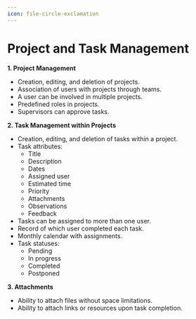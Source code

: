 ```yaml
---
icon: file-circle-exclamation
---
```


# Project and Task Management

**1. Project Management**

* Creation, editing, and deletion of projects.
* Association of users with projects through teams.
* A user can be involved in multiple projects.
* Predefined roles in projects.
* Supervisors can approve tasks.

**2. Task Management within Projects**

* Creation, editing, and deletion of tasks within a project.
* Task attributes:
  * Title
  * Description
  * Dates
  * Assigned user
  * Estimated time
  * Priority
  * Attachments
  * Observations
  * Feedback
* Tasks can be assigned to more than one user.
* Record of which user completed each task.
* Monthly calendar with assignments.
* Task statuses:
  * Pending
  * In progress
  * Completed
  * Postponed

**3. Attachments**

* Ability to attach files without space limitations.
* Ability to attach links or resources upon task completion.
